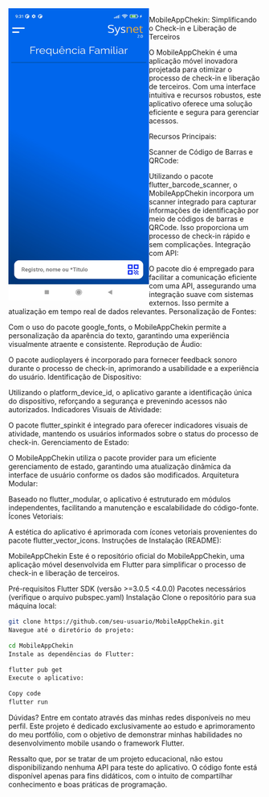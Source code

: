 
  <img align="left" alt="preview" height="580" width="280" src="https://github.com/CrystianEdiezGaldino/MobileAppChekin/blob/main/03.jpg">

MobileAppChekin: Simplificando o Check-in e Liberação de Terceiros

O MobileAppChekin é uma aplicação móvel inovadora projetada para otimizar o processo de check-in e liberação de terceiros. Com uma interface intuitiva e recursos robustos, este aplicativo oferece uma solução eficiente e segura para gerenciar acessos.


Recursos Principais:

Scanner de Código de Barras e QRCode:

Utilizando o pacote flutter_barcode_scanner, o MobileAppChekin incorpora um scanner integrado para capturar informações de identificação por meio de códigos de barras e QRCode. Isso proporciona um processo de check-in rápido e sem complicações.
Integração com API:

O pacote dio é empregado para facilitar a comunicação eficiente com uma API, assegurando uma integração suave com sistemas externos. Isso permite a atualização em tempo real de dados relevantes.
Personalização de Fontes:

Com o uso do pacote google_fonts, o MobileAppChekin permite a personalização da aparência do texto, garantindo uma experiência visualmente atraente e consistente.
Reprodução de Áudio:

O pacote audioplayers é incorporado para fornecer feedback sonoro durante o processo de check-in, aprimorando a usabilidade e a experiência do usuário.
Identificação de Dispositivo:

Utilizando o platform_device_id, o aplicativo garante a identificação única do dispositivo, reforçando a segurança e prevenindo acessos não autorizados.
Indicadores Visuais de Atividade:

O pacote flutter_spinkit é integrado para oferecer indicadores visuais de atividade, mantendo os usuários informados sobre o status do processo de check-in.
Gerenciamento de Estado:

O MobileAppChekin utiliza o pacote provider para um eficiente gerenciamento de estado, garantindo uma atualização dinâmica da interface de usuário conforme os dados são modificados.
Arquitetura Modular:

Baseado no flutter_modular, o aplicativo é estruturado em módulos independentes, facilitando a manutenção e escalabilidade do código-fonte.
Ícones Vetoriais:

A estética do aplicativo é aprimorada com ícones vetoriais provenientes do pacote flutter_vector_icons.
Instruções de Instalação (README):

MobileAppChekin
Este é o repositório oficial do MobileAppChekin, uma aplicação móvel desenvolvida em Flutter para simplificar o processo de check-in e liberação de terceiros.

Pré-requisitos
Flutter SDK (versão >=3.0.5 <4.0.0)
Pacotes necessários (verifique o arquivo pubspec.yaml)
Instalação
Clone o repositório para sua máquina local:
```bash
git clone https://github.com/seu-usuario/MobileAppChekin.git
Navegue até o diretório do projeto:
```
```bash
cd MobileAppChekin
Instale as dependências do Flutter:
```
```bash
flutter pub get
Execute o aplicativo:
```
```bash
Copy code
flutter run
```
Dúvidas? Entre em contato através das minhas redes disponíveis no meu perfil. Este projeto é dedicado exclusivamente ao estudo e aprimoramento do meu portfólio, com o objetivo de demonstrar minhas habilidades no desenvolvimento mobile usando o framework Flutter.

Ressalto que, por se tratar de um projeto educacional, não estou disponibilizando nenhuma API para teste do aplicativo. O código fonte está disponível apenas para fins didáticos, com o intuito de compartilhar conhecimento e boas práticas de programação.
